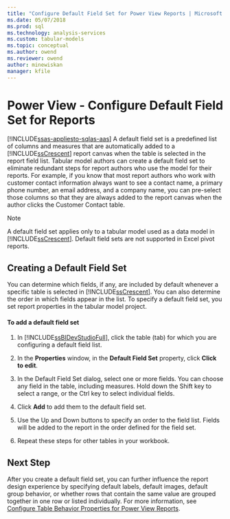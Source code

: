 ```yaml
---
title: "Configure Default Field Set for Power View Reports | Microsoft Docs"
ms.date: 05/07/2018
ms.prod: sql
ms.technology: analysis-services
ms.custom: tabular-models
ms.topic: conceptual
ms.author: owend
ms.reviewer: owend
author: minewiskan
manager: kfile
---
```

# Power View - Configure Default Field Set for Reports
[!INCLUDE[ssas-appliesto-sqlas-aas](../../includes/ssas-appliesto-sqlas-aas.md)]
  A default field set is a predefined list of columns and measures that are automatically added to a [!INCLUDE[ssCrescent](../../includes/sscrescent-md.md)] report canvas when the table is selected in the report field list. Tabular model authors can create a default field set to eliminate redundant steps for report authors who use the model for their reports. For example, if you know that most report authors who work with customer contact information always want to see a contact name, a primary phone number, an email address, and a company name, you can pre-select those columns so that they are always added to the report canvas when the author clicks the Customer Contact table.  
  
> [!NOTE]  
>  A default field set applies only to a tabular model used as a data model in [!INCLUDE[ssCrescent](../../includes/sscrescent-md.md)]. Default field sets are not supported in Excel pivot reports.  
  
## Creating a Default Field Set  
 You can determine which fields, if any, are included by default whenever a specific table is selected in [!INCLUDE[ssCrescent](../../includes/sscrescent-md.md)]. You can also determine the order in which fields appear in the list. To specify a default field set, you set report properties in the tabular model project.  
  
#### To add a default field set  
  
1.  In [!INCLUDE[ssBIDevStudioFull](../../includes/ssbidevstudiofull-md.md)], click the table (tab) for which you are configuring a default field list.  
  
2.  In the **Properties** window, in the **Default Field Set** property, click **Click to edit**.  
  
3.  In the Default Field Set dialog, select one or more fields. You can choose any field in the table, including measures. Hold down the Shift key to select a range, or the Ctrl key to select individual fields.  
  
4.  Click **Add** to add them to the default field set.  
  
5.  Use the Up and Down buttons to specify an order to the field list. Fields will be added to the report in the order defined for the field set.  
  
6.  Repeat these steps for other tables in your workbook.  
  
## Next Step  
 After you create a default field set, you can further influence the report design experience by specifying default labels, default images, default group behavior, or whether rows that contain the same value are grouped together in one row or listed individually. For more information, see [Configure Table Behavior Properties for Power View Reports](../../analysis-services/tabular-models/power-view-configure-table-behavior-properties-for-reports.md).  
  
  
